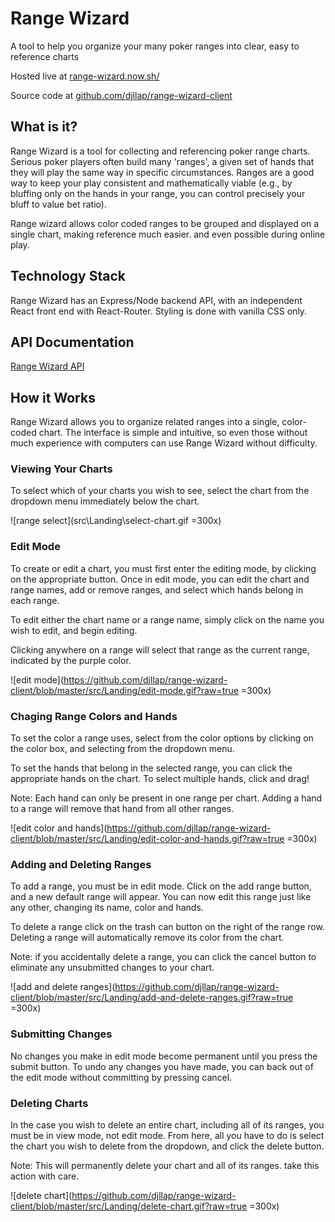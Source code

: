 # Range Wizard
A tool to help you organize your many poker ranges into clear, easy to reference charts

Hosted live at [range-wizard.now.sh/](https://range-wizard.now.sh/)

Source code at [github.com/djllap/range-wizard-client](https://github.com/djllap/range-wizard-client)

## What is it?
Range Wizard is a tool for collecting and referencing poker range charts. Serious poker players often build many 'ranges', a given set of hands that they will play the same way in specific circumstances. Ranges are a good way to keep your play consistent and mathematically viable (e.g., by bluffing only on the hands in your range, you can control precisely your bluff to value bet ratio).

Range wizard allows color coded ranges to be grouped and displayed on a single chart, making reference much easier. and even possible during online play.

## Technology Stack
Range Wizard has an Express/Node backend API, with an independent React front end with React-Router. Styling is done with vanilla CSS only.

## API Documentation
[Range Wizard API](https://github.com/djllap/range-wizard-api/blob/master/README.md)

## How it Works
Range Wizard allows you to organize related ranges into a single, color-coded chart. The interface is simple and intuitive, so even those without much experience with computers can use Range Wizard without difficulty.

### Viewing Your Charts

To select which of your charts you wish to see, select the chart from the dropdown menu immediately below the chart.

![range select](src\Landing\select-chart.gif =300x)

### Edit Mode
To create or edit a chart, you must first enter the editing mode, by clicking on the appropriate button. Once in edit mode, you can edit the chart and range names, add or remove ranges, and select which hands belong in each range.

To edit either the chart name or a range name, simply click on the name you wish to edit, and begin editing.

Clicking anywhere on a range will select that range as the current range, indicated by the purple color.

![edit mode](https://github.com/djllap/range-wizard-client/blob/master/src/Landing/edit-mode.gif?raw=true =300x)

### Chaging Range Colors and Hands

To set the color a range uses, select from the color options by clicking on the color box, and selecting from the dropdown menu.

To set the hands that belong in the selected range, you can click the appropriate hands on the chart. To select multiple hands, click and drag!

Note: Each hand can only be present in one range per chart. Adding a hand to a range will remove that hand from all other ranges.

![edit color and hands](https://github.com/djllap/range-wizard-client/blob/master/src/Landing/edit-color-and-hands.gif?raw=true =300x)

### Adding and Deleting Ranges

To add a range, you must be in edit mode. Click on the add range button, and a new default range will appear. You can now edit this range just like any other, changing its name, color and hands.

To delete a range click on the trash can button on the right of the range row. Deleting a range will automatically remove its color from the chart.

Note: if you accidentally delete a range, you can click the cancel button to eliminate any unsubmitted changes to your chart.

![add and delete ranges](https://github.com/djllap/range-wizard-client/blob/master/src/Landing/add-and-delete-ranges.gif?raw=true =300x)

### Submitting Changes

No changes you make in edit mode become permanent until you press the submit button. To undo any changes you have made, you can back out of the edit mode without committing by pressing cancel.

### Deleting Charts

In the case you wish to delete an entire chart, including all of its ranges, you must be in view mode, not edit mode. From here, all you have to do is select the chart you wish to delete from the dropdown, and click the delete button.

Note: This will permanently delete your chart and all of its ranges. take this action with care.

![delete chart](https://github.com/djllap/range-wizard-client/blob/master/src/Landing/delete-chart.gif?raw=true =300x)

